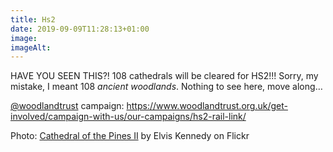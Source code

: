 ```yaml
---
title: Hs2
date: 2019-09-09T11:28:13+01:00
image: 
imageAlt: 
---
```


HAVE YOU SEEN THIS?! 108 cathedrals will be cleared for HS2!!! Sorry, my mistake, I meant 108 _ancient woodlands_. Nothing to see here, move along…

[@woodlandtrust](https://mobile.twitter.com/woodlandtrust) campaign: <https://www.woodlandtrust.org.uk/get-involved/campaign-with-us/our-campaigns/hs2-rail-link/>

Photo: [Cathedral of the Pines II](https://www.flickr.com/photos/elviskennedy/9328896442/in/photolist-fdn2U7-8HLwLj-QQ5Kpu-sBB85r-2fG8ynY-uMPUWP-GVXi43-24GEUp8-GSu492-NKxtSo-KVjJsL-rMNQQz-XDQ9NC-2fSDzVs-cKAm8w-r2aFTi-2fWUxnX-TFReNK-CZHGkJ-dquWrn-KoVqz7-24Ub8xQ-23VaRS4-2fSDynY-2aGGy5s-29ubyoJ-KVjJhL-2fG8yhC-29xZ8GL-25ipH7A-a5KNrF-oB28ir-MZ4xKU-dKaNg3-7SAhth-2b88iL3-8vqNNB-8QegBX-agEY4w-2aM8eNH-25BQKn9-Jx9PyB-XzGWvj-7ejdEC-23AjpiJ-2aNMwEE-U9zixt-25kiNSB-2dxdGCf-CsMfVA) by Elvis Kennedy on Flickr
